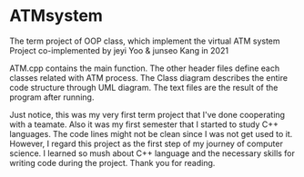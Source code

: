 # ATMsystem
The term project of OOP class, which implement the virtual ATM system
Project co-implemented by jeyi Yoo & junseo Kang in 2021

ATM.cpp contains the main function.
The other header files define each classes related with ATM process.
The Class diagram describes the entire code structure through UML diagram.
The text files are the result of the program after running.

Just notice, this was my very first term project that I've done cooperating with a teamate.
Also it was my first semester that I started to study C++ languages.
The code lines might not be clean since I was not get used to it.
However, I regard this project as the first step of my journey of computer science.
I learned so mush about C++ language and the necessary skills for writing code during the project.
Thank you for reading.

